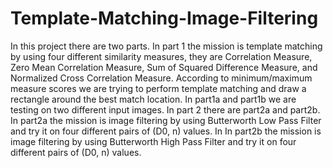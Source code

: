 # Template-Matching-Image-Filtering

In this project there are two parts.
In part 1 the mission is template matching by using four different similarity measures, they 
are Correlation Measure, Zero Mean Correlation Measure, Sum of Squared Difference 
Measure, and Normalized Cross Correlation Measure. According to minimum/maximum 
measure scores we are trying to perform template matching and draw a rectangle around 
the best match location. In part1a and part1b we are testing on two different input images.
In part 2 there are part2a and part2b. In part2a the mission is image filtering by using 
Butterworth Low Pass Filter and try it on four different pairs of (D0, n) values. In In part2b 
the mission is image filtering by using Butterworth High Pass Filter and try it on four 
different pairs of (D0, n) values.
